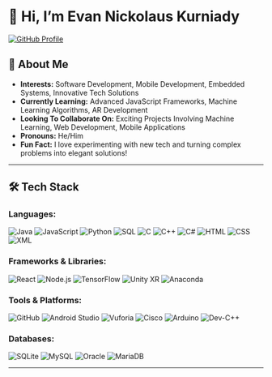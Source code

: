 # 👋 Hi, I’m **Evan Nickolaus Kurniady** 
[![GitHub Profile](https://img.shields.io/badge/GitHub-Evan25--hash-blue?logo=github&logoColor=white&style=flat-square)](https://github.com/Evan25-hash)

## 👀 About Me
- **Interests:** Software Development, Mobile Development, Embedded Systems, Innovative Tech Solutions
- **Currently Learning:** Advanced JavaScript Frameworks, Machine Learning Algorithms, AR Development
- **Looking To Collaborate On:** Exciting Projects Involving Machine Learning, Web Development, Mobile Applications
- **Pronouns:** He/Him
- **Fun Fact:** I love experimenting with new tech and turning complex problems into elegant solutions!

---

## 🛠️ Tech Stack

### **Languages:**
![Java](https://img.shields.io/badge/Java-F8D28C?logo=java&logoColor=white&style=flat-square)
![JavaScript](https://img.shields.io/badge/JavaScript-F7DF1C?logo=javascript&logoColor=black&style=flat-square)
![Python](https://img.shields.io/badge/Python-3776AB?logo=python&logoColor=white&style=flat-square)
![SQL](https://img.shields.io/badge/SQL-003B57?logo=mysql&logoColor=white&style=flat-square)
![C](https://img.shields.io/badge/C-A8B9CC?logo=c&logoColor=white&style=flat-square)
![C++](https://img.shields.io/badge/C++-00599C?logo=c%2B%2B&logoColor=white&style=flat-square)
![C#](https://img.shields.io/badge/C%23-239120?logo=csharp&logoColor=white&style=flat-square)
![HTML](https://img.shields.io/badge/HTML-E34F26?logo=html5&logoColor=white&style=flat-square)
![CSS](https://img.shields.io/badge/CSS-1572B6?logo=css3&logoColor=white&style=flat-square)
![XML](https://img.shields.io/badge/XML-9B9B9B?logo=xml&logoColor=white&style=flat-square)

### **Frameworks & Libraries:**
![React](https://img.shields.io/badge/React-61DAFB?logo=react&logoColor=black&style=flat-square)
![Node.js](https://img.shields.io/badge/Node.js-339933?logo=node.js&logoColor=white&style=flat-square)
![TensorFlow](https://img.shields.io/badge/TensorFlow-FF6F00?logo=tensorflow&logoColor=white&style=flat-square)
![Unity XR](https://img.shields.io/badge/Unity%20XR-100000?logo=unity&logoColor=white&style=flat-square)
![Anaconda](https://img.shields.io/badge/Anaconda-44A833?logo=anaconda&logoColor=white&style=flat-square)

### **Tools & Platforms:**
![GitHub](https://img.shields.io/badge/GitHub-181717?logo=github&logoColor=white&style=flat-square)
![Android Studio](https://img.shields.io/badge/Android%20Studio-3DDC84?logo=android-studio&logoColor=white&style=flat-square)
![Vuforia](https://img.shields.io/badge/Vuforia-003B57?logo=vuforia&logoColor=white&style=flat-square)
![Cisco](https://img.shields.io/badge/Cisco-1BA0D7?logo=cisco&logoColor=white&style=flat-square)
![Arduino](https://img.shields.io/badge/Arduino-00979D?logo=arduino&logoColor=white&style=flat-square)
![Dev-C++](https://img.shields.io/badge/Dev--C%2B%2B-003B57?logo=cplusplus&logoColor=white&style=flat-square)

### **Databases:**
![SQLite](https://img.shields.io/badge/SQLite-003B57?logo=sqlite&logoColor=white&style=flat-square)
![MySQL](https://img.shields.io/badge/MySQL-00758F?logo=mysql&logoColor=white&style=flat-square)
![Oracle](https://img.shields.io/badge/Oracle-F80000?logo=oracle&logoColor=white&style=flat-square)
![MariaDB](https://img.shields.io/badge/MariaDB-003545?logo=mariadb&logoColor=white&style=flat-square)

---

<!---
Evan25-hash/Evan25-hash is a ✨ special ✨ repository because its `README.md` (this file) appears on your GitHub profile.
You can click the Preview link to take a look at your changes.
--->
